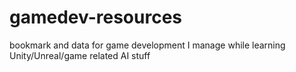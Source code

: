 # gamedev-resources
bookmark and data for game development I manage while learning Unity/Unreal/game related AI stuff
